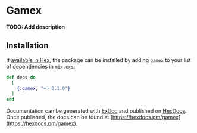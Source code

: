 # Gamex

**TODO: Add description**

## Installation

If [available in Hex](https://hex.pm/docs/publish), the package can be installed
by adding `gamex` to your list of dependencies in `mix.exs`:

```elixir
def deps do
  [
    {:gamex, "~> 0.1.0"}
  ]
end
```

Documentation can be generated with [ExDoc](https://github.com/elixir-lang/ex_doc)
and published on [HexDocs](https://hexdocs.pm). Once published, the docs can
be found at [https://hexdocs.pm/gamex](https://hexdocs.pm/gamex).

